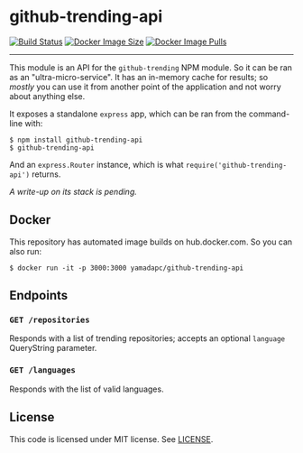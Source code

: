 # github-trending-api
[![Build Status](https://travis-ci.org/yamadapc/github-trending-api.svg?branch=master)](https://travis-ci.org/yamadapc/github-trending-api)
[![Docker Image Size](https://img.shields.io/imagelayers/image-size/yamadapc/github-trending-api/latest.svg)](https://hub.docker.com/r/yamadapc/github-trending-api/)
[![Docker Image Pulls](https://img.shields.io/docker/pulls/yamadapc/github-trending-api.svg)](https://hub.docker.com/r/yamadapc/github-trending-api/)

- - -
This module is an API for the `github-trending` NPM module. So it can be ran as
an "ultra-micro-service". It has an in-memory cache for results; so _mostly_ you
can use it from another point of the application and not worry about anything
else.

It exposes a standalone `express` app, which can be ran from the command-line
with:
```
$ npm install github-trending-api
$ github-trending-api
```

And an `express.Router` instance, which is what `require('github-trending-api')`
returns.

_A write-up on its stack is pending._

## Docker
This repository has automated image builds on hub.docker.com. So you can also
run:
```
$ docker run -it -p 3000:3000 yamadapc/github-trending-api
```

## Endpoints
### `GET /repositories`
Responds with a list of trending repositories; accepts an optional `language`
QueryString parameter.

### `GET /languages`
Responds with the list of valid languages.

## License
This code is licensed under MIT license. See [LICENSE](/LICENSE).
